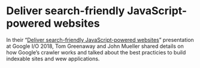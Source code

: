 <!--
tags:
  - worth-watching
  - javascript
  - seo
description: List of favorite talks and performances.
-->

# Deliver search-friendly JavaScript-powered websites

In their “[Deliver search-friendly JavaScript-powered websites](https://youtu.be/PFwUbgvpdaQ)” presentation at Google I/O 2018, Tom Greenaway and John Mueller shared details on how Google’s crawler works and talked about the best practicies to build indexable sites and wew applications.
